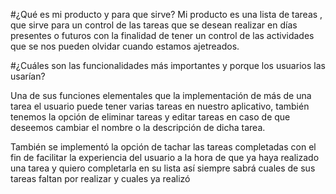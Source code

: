 #¿Qué es mi producto y para que sirve?
Mi producto es una lista de tareas , que sirve para un control de las tareas que se desean realizar en días presentes o futuros con la finalidad de tener un control de las actividades que se nos pueden olvidar cuando estamos ajetreados.


#¿Cuáles son las funcionalidades más importantes y porque los usuarios las usarían?


Una de sus funciones elementales que la implementación de más de una tarea el usuario puede tener varias tareas en nuestro aplicativo, también tenemos la opción de eliminar tareas y editar tareas en caso de que deseemos cambiar el nombre o la descripción de dicha tarea.

También se implementó la opción de tachar las tareas completadas con el fin de facilitar la experiencia del usuario a la hora de que ya haya realizado una tarea y quiero completarla en su lista así siempre sabrá cuales de sus tareas faltan por realizar y cuales ya realizó
